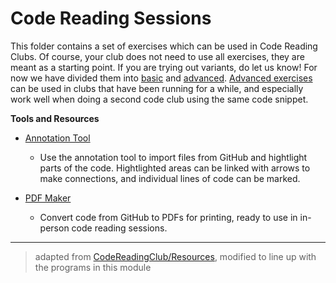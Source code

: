 # Code Reading Sessions

This folder contains a set of exercises which can be used in Code Reading Clubs.
Of course, your club does not need to use all exercises, they are meant as a
starting point. If you are trying out variants, do let us know! For now we have
divided them into [basic](./basic.md?--defaults) and [advanced](./advanced.md?--defaults). [Advanced exercises](./advanced.md?--defaults) can be used in clubs
that have been running for a while, and especially work well when doing a second
code club using the same code snippet.

**Tools and Resources**

- [Annotation Tool](https://annotate.codereading.club/#/)
  - Use the annotation tool to import files from GitHub and hightlight parts of the code. Hightlighted areas can be linked with arrows to make connections, and individual lines of code can be marked.

- [PDF Maker](https://pdf.codereading.club/)
  - Convert code from GitHub to PDFs for printing, ready to use in in-person code reading sessions.

---

> adapted from
> [CodeReadingClub/Resources](https://github.com/CodeReadingClubs/Resources/blob/trunk/exercises.md),
> modified to line up with the programs in this module
